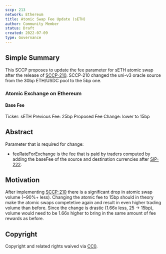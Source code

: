 ```yaml
---
sccp: 213
network: Ethereum
title: Atomic Swap Fee Update (sETH)
author: Community Member
status: Draft
created: 2022-07-09
type: Governance
---
```


## Simple Summary

This SCCP proposes to update the fee parameter for sETH atomic swap after the release of [SCCP-210](https://sips.synthetix.io/sccp/sccp-210/).
SCCP-210 changed the uni-v3 oracle source from the 30bp ETH/USDC pool to the 5bp one.

### Atomic Exchange on Ethereum

#### Base Fee

Ticker: sETH
Previous Fee: 25bp
Proposed Fee Change: lower to 15bp

## Abstract

Parameter that is required for change:

- feeRateForExchange is the fee that is paid by traders computed by adding the baseFee of the source and destination currencies after [SIP-222](https://sips.synthetix.io/sips/sip-222/).

## Motivation

After implementing [SCCP-210](https://sips.synthetix.io/sccp/sccp-210/) there is a significant drop in atomic swap volume (~90%+ less).
Changing the atomic fee to 15bp should in theory make the atomic swaps competetive again and result in even higher trading volume than before.
Since the change is drastic (1.66x less, 25 -> 15bp), volume would need to be 1.66x higher to bring in the same amount of fee rewards as before.

## Copyright

Copyright and related rights waived via [CC0](https://creativecommons.org/publicdomain/zero/1.0/).